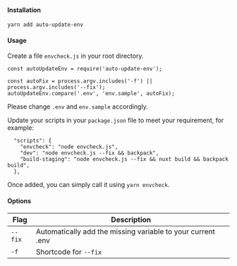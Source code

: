 #### Installation
`yarn add auto-update-env`

#### Usage

Create a file `envcheck.js` in your root directory. 
```
const autoUpdateEnv = require('auto-update-env');

const autoFix = process.argv.includes('-f') || process.argv.includes('--fix');
autoUpdateEnv.compare('.env', 'env.sample', autoFix);
```
Please change `.env` and `env.sample` accordingly.

Update your scripts in your `package.json` file to meet your requirement, for example:
```
  "scripts": {
    "envcheck": "node envcheck.js",
    "dev": "node envcheck.js --fix && backpack",
    "build-staging": "node envcheck.js --fix && nuxt build && backpack build",
  },
```

Once added, you can simply call it using `yarn envcheck`.

#### Options
| Flag     | Description                                                                     |
| -------- | ------------------------------------------------------------------------------- |
| `--fix`  | Automatically add the missing variable to your current .env                     |
| `-f`     | Shortcode for `--fix`                                                           |
